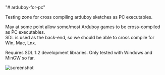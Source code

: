 "# arduboy-for-pc" 

Testing zone for cross compiling arduboy sketches as PC executables.

May at some point allow some/most Arduboy games to be cross-compiled as PC executables.  
SDL is used as the back-end, so we should be able to cross compile for Win, Mac, Lnx.

Requires SDL 1.2 development libraries.
Only tested with Windows and MinGW so far.


![screenshot](https://raw.githubusercontent.com/stg/arduboy-for-pc/master/shots/stateoftheart.jpg "screenshot")

